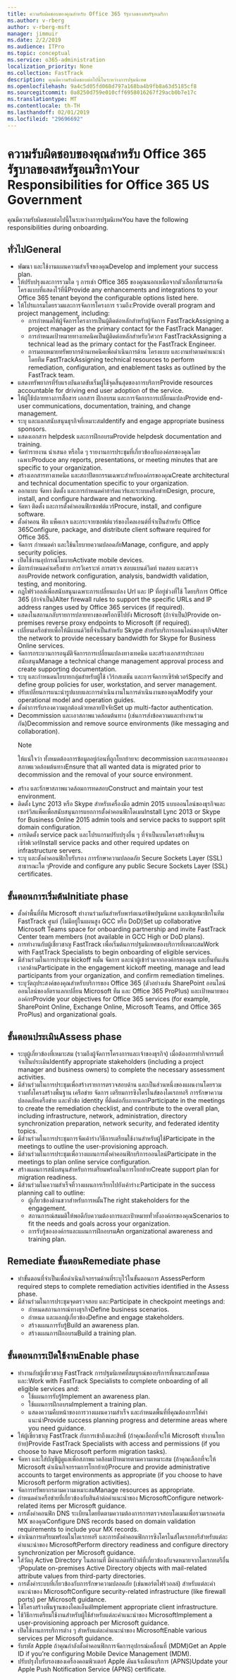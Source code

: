 ```yaml
---
title: ความรับผิดชอบของคุณสำหรับ Office 365 รัฐบาลของสหรัฐอเมริกา
ms.author: v-rberg
author: v-rberg-msft
manager: jimmuir
ms.date: 2/2/2019
ms.audience: ITPro
ms.topic: conceptual
ms.service: o365-administration
localization_priority: None
ms.collection: FastTrack
description: คุณมีความรับผิดชอบต่อไปนี้ในระหว่างการปฐมนิเทศ
ms.openlocfilehash: 9a4c5d05fd068d797a168ba4b9fb8a63d5185cf8
ms.sourcegitcommit: 0a8250d759e010cff6958016267f29acb0b7e17c
ms.translationtype: MT
ms.contentlocale: th-TH
ms.lasthandoff: 02/01/2019
ms.locfileid: "29696692"
---
```

# <a name="your-responsibilities-for-office-365-us-government"></a><span data-ttu-id="effa9-103">ความรับผิดชอบของคุณสำหรับ Office 365 รัฐบาลของสหรัฐอเมริกา</span><span class="sxs-lookup"><span data-stu-id="effa9-103">Your Responsibilities for Office 365 US Government</span></span>

<span data-ttu-id="effa9-104">คุณมีความรับผิดชอบต่อไปนี้ในระหว่างการปฐมนิเทศ</span><span class="sxs-lookup"><span data-stu-id="effa9-104">You have the following responsibilities during onboarding.</span></span>
  
## <a name="general"></a><span data-ttu-id="effa9-105">ทั่วไป</span><span class="sxs-lookup"><span data-stu-id="effa9-105">General</span></span>

- <span data-ttu-id="effa9-106">พัฒนา และใช้งานแผนความสำเร็จของคุณ</span><span class="sxs-lookup"><span data-stu-id="effa9-106">Develop and implement your success plan.</span></span>   
- <span data-ttu-id="effa9-107">ให้ปรับปรุงและการรวมใด ๆ การเช่า Office 365 ของคุณนอกเหนือจากตัวเลือกที่สามารถจัดโครงแบบที่แสดงไว้ที่นี่</span><span class="sxs-lookup"><span data-stu-id="effa9-107">Provide any enhancements and integrations to your Office 365 tenant beyond the configurable options listed here.</span></span>    
- <span data-ttu-id="effa9-108">ให้โปรแกรมโดยรวมและการจัดการโครงการ รวมถึง:</span><span class="sxs-lookup"><span data-stu-id="effa9-108">Provide overall program and project management, including:</span></span>     
  - <span data-ttu-id="effa9-109">การกำหนดให้ผู้จัดการโครงการเป็นผู้ติดต่อหลักสำหรับผู้จัดการ FastTrack</span><span class="sxs-lookup"><span data-stu-id="effa9-109">Assigning a project manager as the primary contact for the FastTrack Manager.</span></span>   
  - <span data-ttu-id="effa9-110">การกำหนดเป้าหมายทางเทคนิคเป็นผู้ติดต่อหลักสำหรับวิศวกร FastTrack</span><span class="sxs-lookup"><span data-stu-id="effa9-110">Assigning a technical lead as the primary contact for the FastTrack Engineer.</span></span>  
  - <span data-ttu-id="effa9-111">การมอบหมายทรัพยากรด้านเทคนิคเพื่อดำเนินการด้าน โครงแบบ และงานท่าตามคำแนะนำ โดยทีม FastTrack</span><span class="sxs-lookup"><span data-stu-id="effa9-111">Assigning technical resources to perform remediation, configuration, and enablement tasks as outlined by the FastTrack team.</span></span>   
- <span data-ttu-id="effa9-112">แสดงทรัพยากรที่รับแรงบันดาลขับเริ่มผู้ใช้จุดสิ้นสุดของการบริการ</span><span class="sxs-lookup"><span data-stu-id="effa9-112">Provide resources accountable for driving end user adoption of the service.</span></span>    
- <span data-ttu-id="effa9-113">ให้ผู้ใช้ปลายทางการสื่อสาร เอกสาร ฝึกอบรม และการจัดการการเปลี่ยนแปลง</span><span class="sxs-lookup"><span data-stu-id="effa9-113">Provide end-user communications, documentation, training, and change management.</span></span>    
- <span data-ttu-id="effa9-114">ระบุ และแลกสนับสนุนธุรกิจที่เหมาะสม</span><span class="sxs-lookup"><span data-stu-id="effa9-114">Identify and engage appropriate business sponsors.</span></span>     
- <span data-ttu-id="effa9-115">แสดงเอกสาร helpdesk และการฝึกอบรม</span><span class="sxs-lookup"><span data-stu-id="effa9-115">Provide helpdesk documentation and training.</span></span>     
- <span data-ttu-id="effa9-116">จัดทำรายงาน นำเสนอ หรือใด ๆ รายงานการประชุมที่เกี่ยวข้องกับองค์กรของคุณโดยเฉพาะ</span><span class="sxs-lookup"><span data-stu-id="effa9-116">Produce any reports, presentations, or meeting minutes that are specific to your organization.</span></span>     
- <span data-ttu-id="effa9-117">สร้างเอกสารทางเทคนิค และสถาปัตยกรรมเฉพาะสำหรับองค์กรของคุณ</span><span class="sxs-lookup"><span data-stu-id="effa9-117">Create architectural and technical documentation specific to your organization.</span></span>     
- <span data-ttu-id="effa9-118">ออกแบบ จัดหา ติดตั้ง และการกำหนดค่าฮาร์ดแวร์และระบบเครือข่าย</span><span class="sxs-lookup"><span data-stu-id="effa9-118">Design, procure, install, and configure hardware and networking.</span></span>    
- <span data-ttu-id="effa9-119">จัดหา ติดตั้ง และการตั้งค่าคอนฟิกซอฟต์แวร์</span><span class="sxs-lookup"><span data-stu-id="effa9-119">Procure, install, and configure software.</span></span>     
- <span data-ttu-id="effa9-120">ตั้งค่าคอน ฟิก แพ็คเกจ และกระจายซอฟต์แวร์ของไคลเอนต์ที่จำเป็นสำหรับ Office 365</span><span class="sxs-lookup"><span data-stu-id="effa9-120">Configure, package, and distribute client software required for Office 365.</span></span>    
- <span data-ttu-id="effa9-121">จัดการ กำหนดค่า และใช้นโยบายความปลอดภัย</span><span class="sxs-lookup"><span data-stu-id="effa9-121">Manage, configure, and apply security policies.</span></span>    
- <span data-ttu-id="effa9-122">เปิดใช้งานอุปกรณ์โมบาย</span><span class="sxs-lookup"><span data-stu-id="effa9-122">Activate mobile devices.</span></span>    
- <span data-ttu-id="effa9-123">มีการกำหนดค่าเครือข่าย การวิเคราะห์ การตรวจ สอบแบนด์วิดท์ ทดสอบ และตรวจสอบ</span><span class="sxs-lookup"><span data-stu-id="effa9-123">Provide network configuration, analysis, bandwidth validation, testing, and monitoring.</span></span> 
- <span data-ttu-id="effa9-124">กฎไฟร์วอลล์เพื่อสนับสนุนเฉพาะการเปลี่ยนแปลง Url และ IP ที่อยู่ช่วงที่ใช้ โดยบริการ Office 365 (ถ้าจำเป็น)</span><span class="sxs-lookup"><span data-stu-id="effa9-124">Alter firewall rules to support the specific URLs and IP address ranges used by Office 365 services (if required).</span></span>
- <span data-ttu-id="effa9-125">แสดงในสถานกลับรายการปลายทางของพร็อกซีไปยัง Microsoft (ถ้าจำเป็น)</span><span class="sxs-lookup"><span data-stu-id="effa9-125">Provide on-premises reverse proxy endpoints to Microsoft (if required).</span></span>     
- <span data-ttu-id="effa9-126">เปลี่ยนเครือข่ายเพื่อให้มีแบนด์วิธที่จำเป็นสำหรับ Skype สำหรับบริการออนไลน์ของธุรกิจ</span><span class="sxs-lookup"><span data-stu-id="effa9-126">Alter the network to provide necessary bandwidth for Skype for Business Online services.</span></span>   
- <span data-ttu-id="effa9-127">จัดการกระบวนการอนุมัติจัดการการเปลี่ยนแปลงทางเทคนิค และสร้างเอกสารประกอบสนับสนุน</span><span class="sxs-lookup"><span data-stu-id="effa9-127">Manage a technical change management approval process and create supporting documentation.</span></span>    
- <span data-ttu-id="effa9-128">ระบุ และกำหนดนโยบายกลุ่มสำหรับผู้ใช้ เวิร์กสเตชัน และการจัดการเซิร์ฟเวอร์</span><span class="sxs-lookup"><span data-stu-id="effa9-128">Specify and define group policies for user, workstation, and server management.</span></span>    
- <span data-ttu-id="effa9-129">ปรับเปลี่ยนการแนะนำรูปแบบและการดำเนินงานในการดำเนินงานของคุณ</span><span class="sxs-lookup"><span data-stu-id="effa9-129">Modify your operational model and operation guides.</span></span>   
- <span data-ttu-id="effa9-130">ตั้งค่าการรับรองความถูกต้องด้วยหลายปัจจัย</span><span class="sxs-lookup"><span data-stu-id="effa9-130">Set up multi-factor authentication.</span></span>   
- <span data-ttu-id="effa9-131">Decommission และเอาสภาพแวดล้อมต้นทาง (เช่นการส่งข้อความและทำงานร่วมกัน)</span><span class="sxs-lookup"><span data-stu-id="effa9-131">Decommission and remove source environments (like messaging and collaboration).</span></span> 
    > [!NOTE]
    > <span data-ttu-id="effa9-132">ให้แน่ใจว่า ทั้งหมดต้องการข้อมูลอยู่ก่อนที่ถูกโยกย้ายจะ decommission และการเอาออกของสภาพแวดล้อมต้นทาง</span><span class="sxs-lookup"><span data-stu-id="effa9-132">Ensure that all wanted data is migrated prior to decommission and the removal of your source environment.</span></span>   
- <span data-ttu-id="effa9-133">สร้าง และรักษาสภาพแวดล้อมการทดสอบ</span><span class="sxs-lookup"><span data-stu-id="effa9-133">Construct and maintain your test environment.</span></span>  
- <span data-ttu-id="effa9-134">ติดตั้ง Lync 2013 หรือ Skype สำหรับเครื่องมือ admin 2015 แบบออนไลน์ของธุรกิจและเซอร์วิสแพ็คเพื่อสนับสนุนการแยกการตั้งค่าคอนฟิกโดเมน</span><span class="sxs-lookup"><span data-stu-id="effa9-134">Install Lync 2013 or Skype for Business Online 2015 admin tools and service packs to support split domain configuration.</span></span>    
- <span data-ttu-id="effa9-135">การติดตั้ง service pack และโปรแกรมปรับปรุงอื่น ๆ ที่จำเป็นบนโครงสร้างพื้นฐานเซิร์ฟเวอร์</span><span class="sxs-lookup"><span data-stu-id="effa9-135">Install service packs and other required updates on infrastructure servers.</span></span>     
- <span data-ttu-id="effa9-136">ระบุ และตั้งค่าคอนฟิกใบรับรอง การรักษาความปลอดภัย Secure Sockets Layer (SSL) สาธารณะใด ๆ</span><span class="sxs-lookup"><span data-stu-id="effa9-136">Provide and configure any public Secure Sockets Layer (SSL) certificates.</span></span> 
    
## <a name="initiate-phase"></a><span data-ttu-id="effa9-137">ขั้นตอนการเริ่มต้น</span><span class="sxs-lookup"><span data-stu-id="effa9-137">Initiate phase</span></span>

- <span data-ttu-id="effa9-138">ตั้งค่าพื้นที่ทีม Microsoft ทำงานร่วมกันสำหรับพาร์ตเนอร์ชิพปฐมนิเทศ และเชิญสมาชิกในทีม FastTrack ศูนย์ (ไม่มีอยู่ในแผนสูง GCC หรือ DoD)</span><span class="sxs-lookup"><span data-stu-id="effa9-138">Set up collaborative Microsoft Teams space for onboarding partnership and invite FastTrack Center team members (not available in GCC High or DoD plans).</span></span>   
- <span data-ttu-id="effa9-139">การทำงานกับผู้เชี่ยวชาญ FastTrack เพื่อเริ่มต้นการปฐมนิเทศของบริการที่เหมาะสม</span><span class="sxs-lookup"><span data-stu-id="effa9-139">Work with FastTrack Specialists to begin onboarding of eligible services.</span></span>    
- <span data-ttu-id="effa9-140">มีส่วนร่วมในการประชุม kickoff หมั้น จัดการ และนำผู้เข้าร่วมจากองค์กรของคุณ และยืนยันเส้นเวลาด้าน</span><span class="sxs-lookup"><span data-stu-id="effa9-140">Participate in the engagement kickoff meeting, manage and lead participants from your organization, and confirm remediation timelines.</span></span>    
- <span data-ttu-id="effa9-141">ระบุวัตถุประสงค์ของคุณสำหรับบริการของ Office 365 (ตัวอย่างเช่น SharePoint ออนไลน์ ออนไลน์ของอัตราแลกเปลี่ยน Microsoft ทีม และ Office 365 ProPlus) และเป้าหมายขององค์กร</span><span class="sxs-lookup"><span data-stu-id="effa9-141">Provide your objectives for Office 365 services (for example, SharePoint Online, Exchange Online, Microsoft Teams, and Office 365 ProPlus) and organizational goals.</span></span>
    
## <a name="assess-phase"></a><span data-ttu-id="effa9-142">ขั้นตอนประเมิน</span><span class="sxs-lookup"><span data-stu-id="effa9-142">Assess phase</span></span>

- <span data-ttu-id="effa9-143">ระบุผู้เกี่ยวข้องที่เหมาะสม (รวมถึงผู้จัดการโครงการและเจ้าของธุรกิจ) เมื่อต้องการทำกิจกรรมที่จำเป็นประเมิน</span><span class="sxs-lookup"><span data-stu-id="effa9-143">Identify appropriate stakeholders (including a project manager and business owners) to complete the necessary assessment activities.</span></span>    
- <span data-ttu-id="effa9-144">มีส่วนร่วมในการประชุมเพื่อสร้างรายการตรวจสอบด้าน และเป็นส่วนหนึ่งของแผนงานโดยรวม รวมทั้งโครงสร้างพื้นฐาน เครือข่าย จัดการ เตรียมการซิงโครไนส์ของไดเรกทอรี การรักษาความปลอดภัยเครือข่าย และหัวข้อ identity ที่ติดต่อกับภายนอก</span><span class="sxs-lookup"><span data-stu-id="effa9-144">Participate in the meetings to create the remediation checklist, and contribute to the overall plan, including infrastructure, network, administration, directory synchronization preparation, network security, and federated identity topics.</span></span> 
- <span data-ttu-id="effa9-145">มีส่วนร่วมในการประชุมการจัดเค้าร่างวิธีการเตรียมใช้งานสำหรับผู้ใช้</span><span class="sxs-lookup"><span data-stu-id="effa9-145">Participate in the meetings to outline the user-provisioning approach.</span></span>     
- <span data-ttu-id="effa9-146">มีส่วนร่วมในการประชุมเพื่อวางแผนการตั้งค่าคอนฟิกบริการออนไลน์</span><span class="sxs-lookup"><span data-stu-id="effa9-146">Participate in the meetings to plan online service configuration.</span></span>    
- <span data-ttu-id="effa9-147">สร้างแผนการสนับสนุนสำหรับการเตรียมพร้อมในการโยกย้าย</span><span class="sxs-lookup"><span data-stu-id="effa9-147">Create support plan for migration readiness.</span></span>    
- <span data-ttu-id="effa9-148">มีส่วนร่วมในความสำเร็จที่วางแผนการเรียกไปยังเค้าร่าง:</span><span class="sxs-lookup"><span data-stu-id="effa9-148">Participate in the success planning call to outline:</span></span>   
  - <span data-ttu-id="effa9-149">ผู้เกี่ยวข้องด้านขวาสำหรับการหมั้น</span><span class="sxs-lookup"><span data-stu-id="effa9-149">The right stakeholders for the engagement.</span></span>   
  - <span data-ttu-id="effa9-150">สถานการณ์สมมติให้พอดีกับความต้องการและเป้าหมายทั่วทั้งองค์กรของคุณ</span><span class="sxs-lookup"><span data-stu-id="effa9-150">Scenarios to fit the needs and goals across your organization.</span></span>   
  - <span data-ttu-id="effa9-151">การรับรู้ขององค์กรและแผนการฝึกอบรม</span><span class="sxs-lookup"><span data-stu-id="effa9-151">An organizational awareness and training plan.</span></span>
    
## <a name="remediate-phase"></a><span data-ttu-id="effa9-152">Remediate ขั้นตอน</span><span class="sxs-lookup"><span data-stu-id="effa9-152">Remediate phase</span></span>

- <span data-ttu-id="effa9-153">ทำขั้นตอนที่จำเป็นเพื่อดำเนินกิจกรรมด้านที่ระบุไว้ในขั้นตอนการ Assess</span><span class="sxs-lookup"><span data-stu-id="effa9-153">Perform required steps to complete remediation activities identified in the Assess phase.</span></span>  
- <span data-ttu-id="effa9-154">มีส่วนร่วมในการประชุมจุดตรวจสอบ และ:</span><span class="sxs-lookup"><span data-stu-id="effa9-154">Participate in checkpoint meetings and:</span></span>   
  - <span data-ttu-id="effa9-155">กำหนดสถานการณ์ทางธุรกิจ</span><span class="sxs-lookup"><span data-stu-id="effa9-155">Define business scenarios.</span></span>  
  - <span data-ttu-id="effa9-156">กำหนด และแลกผู้เกี่ยวข้อง</span><span class="sxs-lookup"><span data-stu-id="effa9-156">Define and engage stakeholders.</span></span>  
  - <span data-ttu-id="effa9-157">สร้างแผนการรับรู้</span><span class="sxs-lookup"><span data-stu-id="effa9-157">Build an awareness plan.</span></span> 
  - <span data-ttu-id="effa9-158">สร้างแผนการฝึกอบรม</span><span class="sxs-lookup"><span data-stu-id="effa9-158">Build a training plan.</span></span>
    
## <a name="enable-phase"></a><span data-ttu-id="effa9-159">ขั้นตอนการเปิดใช้งาน</span><span class="sxs-lookup"><span data-stu-id="effa9-159">Enable phase</span></span>

- <span data-ttu-id="effa9-160">ทำงานกับผู้เชี่ยวชาญ FastTrack การปฐมนิเทศที่สมบูรณ์ของบริการที่เหมาะสมทั้งหมด และ:</span><span class="sxs-lookup"><span data-stu-id="effa9-160">Work with FastTrack Specialists to complete onboarding of all eligible services and:</span></span>  
  - <span data-ttu-id="effa9-161">ใช้แผนการรับรู้</span><span class="sxs-lookup"><span data-stu-id="effa9-161">Implement an awareness plan.</span></span>   
  - <span data-ttu-id="effa9-162">ใช้แผนการฝึกอบรม</span><span class="sxs-lookup"><span data-stu-id="effa9-162">Implement a training plan.</span></span>   
  - <span data-ttu-id="effa9-163">แสดงความคืบหน้าของการวางแผนความสำเร็จ และกำหนดพื้นที่ที่คุณต้องการให้คำแนะนำ</span><span class="sxs-lookup"><span data-stu-id="effa9-163">Provide success planning progress and determine areas where you need guidance.</span></span>  
- <span data-ttu-id="effa9-164">ให้ผู้เชี่ยวชาญ FastTrack กับการเข้าถึงและสิทธิ์ (ถ้าคุณเลือกที่จะให้ Microsoft ทำงานโยกย้าย)</span><span class="sxs-lookup"><span data-stu-id="effa9-164">Provide FastTrack Specialists with access and permissions (if you choose to have Microsoft perform migration tasks).</span></span>   
- <span data-ttu-id="effa9-165">จัดหา และใส่บัญชีผู้ดูแลเพื่อสภาพแวดล้อมเป้าหมายตามความเหมาะสม (ถ้าคุณเลือกที่จะให้ Microsoft ดำเนินกิจกรรมการโยกย้าย)</span><span class="sxs-lookup"><span data-stu-id="effa9-165">Procure and provide administrative accounts to target environments as appropriate (if you choose to have Microsoft perform migration activities).</span></span>    
- <span data-ttu-id="effa9-166">จัดการทรัพยากรตามความเหมาะสม</span><span class="sxs-lookup"><span data-stu-id="effa9-166">Manage resources as appropriate.</span></span>     
- <span data-ttu-id="effa9-167">กำหนดค่าเครือข่ายที่เกี่ยวข้องกับสินค้าต่อคำแนะนำของ Microsoft</span><span class="sxs-lookup"><span data-stu-id="effa9-167">Configure network-related items per Microsoft guidance.</span></span>    
- <span data-ttu-id="effa9-168">การตั้งค่าคอนฟิก DNS ระเบียนโดยยึดตามความต้องการการตรวจสอบโดเมนเพื่อรวมเรกคอร์ด MX ของคุณ</span><span class="sxs-lookup"><span data-stu-id="effa9-168">Configure DNS records based on domain validation requirements to include your MX records.</span></span>    
- <span data-ttu-id="effa9-169">ดำเนินการเตรียมพร้อมในไดเรกทอรี และการตั้งค่าคอนฟิกการซิงโครไนส์ไดเรกทอรีสำหรับแต่ละคำแนะนำของ Microsoft</span><span class="sxs-lookup"><span data-stu-id="effa9-169">Perform directory readiness and configure directory synchronization per Microsoft guidance.</span></span>   
- <span data-ttu-id="effa9-170">ใส่วัตถุ Active Directory ในสถานที่ มีค่าแอตทริบิวต์ที่เกี่ยวข้องกับจดหมายจากไดเรกทอรีอื่น ๆ</span><span class="sxs-lookup"><span data-stu-id="effa9-170">Populate on-premises Active Directory objects with mail-related attribute values from third-party directories.</span></span>    
- <span data-ttu-id="effa9-171">การตั้งค่าระบบที่เกี่ยวข้องกับการรักษาความปลอดภัย (เช่นพอร์ตไฟร์วอลล์) สำหรับแต่ละคำแนะนำของ Microsoft</span><span class="sxs-lookup"><span data-stu-id="effa9-171">Configure security-related infrastructure (like firewall ports) per Microsoft guidance.</span></span>    
- <span data-ttu-id="effa9-172">ใช้โครงสร้างพื้นฐานของไคลเอ็นต์</span><span class="sxs-lookup"><span data-stu-id="effa9-172">Implement appropriate client infrastructure.</span></span>   
- <span data-ttu-id="effa9-173">ใช้วิธีการเตรียมใช้งานสำหรับผู้ใช้สำหรับแต่ละคำแนะนำของ Microsoft</span><span class="sxs-lookup"><span data-stu-id="effa9-173">Implement a user-provisioning approach per Microsoft guidance.</span></span>    
- <span data-ttu-id="effa9-174">เปิดใช้งานการบริการต่าง ๆ สำหรับแต่ละคำแนะนำของ Microsoft</span><span class="sxs-lookup"><span data-stu-id="effa9-174">Enable various services per Microsoft guidance.</span></span>    
- <span data-ttu-id="effa9-175">รับรหัส Apple ถ้าคุณกำลังตั้งค่าคอนฟิกการจัดการอุปกรณ์เคลื่อนที่ (MDM)</span><span class="sxs-lookup"><span data-stu-id="effa9-175">Get an Apple ID if you're configuring Mobile Device Management (MDM).</span></span>   
- <span data-ttu-id="effa9-176">ปรับปรุงใบรับรองของเครื่องคอมพิวเตอร์ Apple ดันแจ้งเตือนบริการ (APNS)</span><span class="sxs-lookup"><span data-stu-id="effa9-176">Update your Apple Push Notification Service (APNS) certificate.</span></span>
    

  


